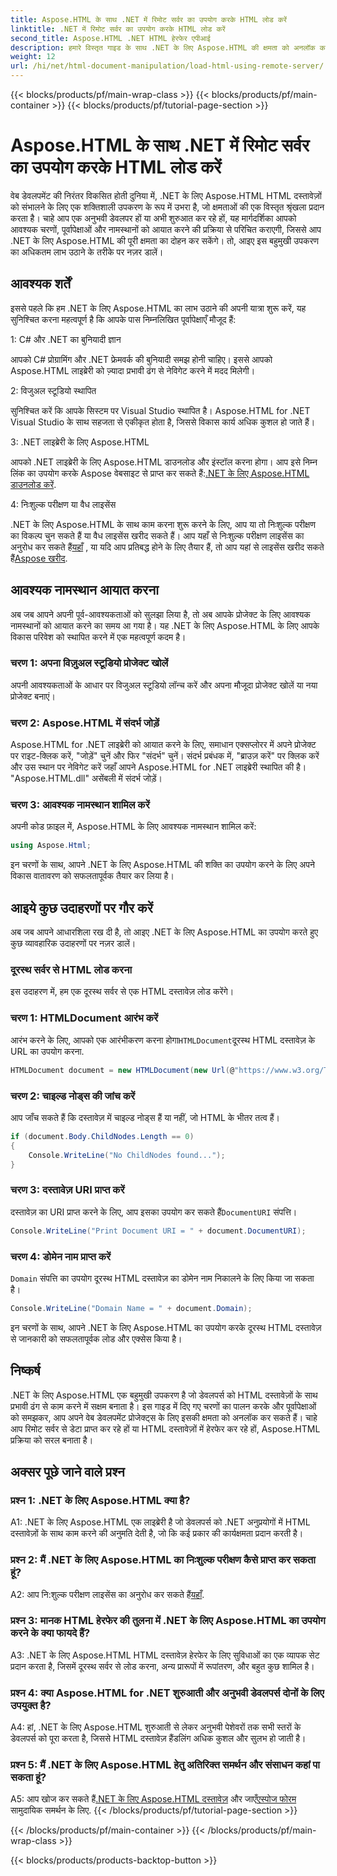 ```yaml
---
title: Aspose.HTML के साथ .NET में रिमोट सर्वर का उपयोग करके HTML लोड करें
linktitle: .NET में रिमोट सर्वर का उपयोग करके HTML लोड करें
second_title: Aspose.HTML .NET HTML हेरफेर एपीआई
description: हमारे विस्तृत गाइड के साथ .NET के लिए Aspose.HTML की क्षमता को अनलॉक करें। नामस्थान आयात करने, दूरस्थ HTML दस्तावेज़ों तक पहुँचने आदि के बारे में जानें।
weight: 12
url: /hi/net/html-document-manipulation/load-html-using-remote-server/
---
```


{{< blocks/products/pf/main-wrap-class >}}
{{< blocks/products/pf/main-container >}}
{{< blocks/products/pf/tutorial-page-section >}}

# Aspose.HTML के साथ .NET में रिमोट सर्वर का उपयोग करके HTML लोड करें


वेब डेवलपमेंट की निरंतर विकसित होती दुनिया में, .NET के लिए Aspose.HTML HTML दस्तावेज़ों को संभालने के लिए एक शक्तिशाली उपकरण के रूप में उभरा है, जो क्षमताओं की एक विस्तृत श्रृंखला प्रदान करता है। चाहे आप एक अनुभवी डेवलपर हों या अभी शुरुआत कर रहे हों, यह मार्गदर्शिका आपको आवश्यक चरणों, पूर्वापेक्षाओं और नामस्थानों को आयात करने की प्रक्रिया से परिचित कराएगी, जिससे आप .NET के लिए Aspose.HTML की पूरी क्षमता का दोहन कर सकेंगे। तो, आइए इस बहुमुखी उपकरण का अधिकतम लाभ उठाने के तरीके पर नज़र डालें।

## आवश्यक शर्तें

इससे पहले कि हम .NET के लिए Aspose.HTML का लाभ उठाने की अपनी यात्रा शुरू करें, यह सुनिश्चित करना महत्वपूर्ण है कि आपके पास निम्नलिखित पूर्वापेक्षाएँ मौजूद हैं:

1: C# और .NET का बुनियादी ज्ञान

आपको C# प्रोग्रामिंग और .NET फ्रेमवर्क की बुनियादी समझ होनी चाहिए। इससे आपको Aspose.HTML लाइब्रेरी को ज़्यादा प्रभावी ढंग से नेविगेट करने में मदद मिलेगी।

2: विजुअल स्टूडियो स्थापित

सुनिश्चित करें कि आपके सिस्टम पर Visual Studio स्थापित है। Aspose.HTML for .NET Visual Studio के साथ सहजता से एकीकृत होता है, जिससे विकास कार्य अधिक कुशल हो जाते हैं।

3: .NET लाइब्रेरी के लिए Aspose.HTML

 आपको .NET लाइब्रेरी के लिए Aspose.HTML डाउनलोड और इंस्टॉल करना होगा। आप इसे निम्न लिंक का उपयोग करके Aspose वेबसाइट से प्राप्त कर सकते हैं:[.NET के लिए Aspose.HTML डाउनलोड करें](https://releases.aspose.com/html/net/).

4: निःशुल्क परीक्षण या वैध लाइसेंस

 .NET के लिए Aspose.HTML के साथ काम करना शुरू करने के लिए, आप या तो निःशुल्क परीक्षण का विकल्प चुन सकते हैं या वैध लाइसेंस खरीद सकते हैं। आप यहाँ से निःशुल्क परीक्षण लाइसेंस का अनुरोध कर सकते हैं[यहाँ](https://releases.aspose.com/) , या यदि आप प्रतिबद्ध होने के लिए तैयार हैं, तो आप यहां से लाइसेंस खरीद सकते हैं[Aspose खरीद](https://purchase.aspose.com/buy).

## आवश्यक नामस्थान आयात करना

अब जब आपने अपनी पूर्व-आवश्यकताओं को सुलझा लिया है, तो अब आपके प्रोजेक्ट के लिए आवश्यक नामस्थानों को आयात करने का समय आ गया है। यह .NET के लिए Aspose.HTML के लिए आपके विकास परिवेश को स्थापित करने में एक महत्वपूर्ण कदम है।

### चरण 1: अपना विज़ुअल स्टूडियो प्रोजेक्ट खोलें

अपनी आवश्यकताओं के आधार पर विजुअल स्टूडियो लॉन्च करें और अपना मौजूदा प्रोजेक्ट खोलें या नया प्रोजेक्ट बनाएं।

### चरण 2: Aspose.HTML में संदर्भ जोड़ें

Aspose.HTML for .NET लाइब्रेरी को आयात करने के लिए, समाधान एक्सप्लोरर में अपने प्रोजेक्ट पर राइट-क्लिक करें, "जोड़ें" चुनें और फिर "संदर्भ" चुनें। संदर्भ प्रबंधक में, "ब्राउज़ करें" पर क्लिक करें और उस स्थान पर नेविगेट करें जहाँ आपने Aspose.HTML for .NET लाइब्रेरी स्थापित की है। "Aspose.HTML.dll" असेंबली में संदर्भ जोड़ें।

### चरण 3: आवश्यक नामस्थान शामिल करें

अपनी कोड फ़ाइल में, Aspose.HTML के लिए आवश्यक नामस्थान शामिल करें:

```csharp
using Aspose.Html;
```

इन चरणों के साथ, आपने .NET के लिए Aspose.HTML की शक्ति का उपयोग करने के लिए अपने विकास वातावरण को सफलतापूर्वक तैयार कर लिया है।

## आइये कुछ उदाहरणों पर गौर करें

अब जब आपने आधारशिला रख दी है, तो आइए .NET के लिए Aspose.HTML का उपयोग करते हुए कुछ व्यावहारिक उदाहरणों पर नज़र डालें।

### दूरस्थ सर्वर से HTML लोड करना

इस उदाहरण में, हम एक दूरस्थ सर्वर से एक HTML दस्तावेज़ लोड करेंगे।

### चरण 1: HTMLDocument आरंभ करें

 आरंभ करने के लिए, आपको एक आरंभीकरण करना होगा`HTMLDocument`दूरस्थ HTML दस्तावेज़ के URL का उपयोग करना.

```csharp
HTMLDocument document = new HTMLDocument(new Url(@"https://www.w3.org/TR/html5/"));
```

### चरण 2: चाइल्ड नोड्स की जांच करें

आप जाँच सकते हैं कि दस्तावेज़ में चाइल्ड नोड्स हैं या नहीं, जो HTML के भीतर तत्व हैं।

```csharp
if (document.Body.ChildNodes.Length == 0)
{
    Console.WriteLine("No ChildNodes found...");
}
```

### चरण 3: दस्तावेज़ URI प्राप्त करें

 दस्तावेज़ का URI प्राप्त करने के लिए, आप इसका उपयोग कर सकते हैं`DocumentURI` संपत्ति।

```csharp
Console.WriteLine("Print Document URI = " + document.DocumentURI);
```

### चरण 4: डोमेन नाम प्राप्त करें

`Domain` संपत्ति का उपयोग दूरस्थ HTML दस्तावेज़ का डोमेन नाम निकालने के लिए किया जा सकता है।

```csharp
Console.WriteLine("Domain Name = " + document.Domain);
```

इन चरणों के साथ, आपने .NET के लिए Aspose.HTML का उपयोग करके दूरस्थ HTML दस्तावेज़ से जानकारी को सफलतापूर्वक लोड और एक्सेस किया है।

## निष्कर्ष

.NET के लिए Aspose.HTML एक बहुमुखी उपकरण है जो डेवलपर्स को HTML दस्तावेज़ों के साथ प्रभावी ढंग से काम करने में सक्षम बनाता है। इस गाइड में दिए गए चरणों का पालन करके और पूर्वापेक्षाओं को समझकर, आप अपने वेब डेवलपमेंट प्रोजेक्ट्स के लिए इसकी क्षमता को अनलॉक कर सकते हैं। चाहे आप रिमोट सर्वर से डेटा प्राप्त कर रहे हों या HTML दस्तावेज़ों में हेरफेर कर रहे हों, Aspose.HTML प्रक्रिया को सरल बनाता है।

## अक्सर पूछे जाने वाले प्रश्न

### प्रश्न 1: .NET के लिए Aspose.HTML क्या है?

A1: .NET के लिए Aspose.HTML एक लाइब्रेरी है जो डेवलपर्स को .NET अनुप्रयोगों में HTML दस्तावेज़ों के साथ काम करने की अनुमति देती है, जो कि कई प्रकार की कार्यक्षमता प्रदान करती है।

### प्रश्न 2: मैं .NET के लिए Aspose.HTML का निःशुल्क परीक्षण कैसे प्राप्त कर सकता हूं?

 A2: आप नि:शुल्क परीक्षण लाइसेंस का अनुरोध कर सकते हैं[यहाँ](https://releases.aspose.com/).

### प्रश्न 3: मानक HTML हेरफेर की तुलना में .NET के लिए Aspose.HTML का उपयोग करने के क्या फायदे हैं?

A3: .NET के लिए Aspose.HTML HTML दस्तावेज़ हेरफेर के लिए सुविधाओं का एक व्यापक सेट प्रदान करता है, जिसमें दूरस्थ सर्वर से लोड करना, अन्य प्रारूपों में रूपांतरण, और बहुत कुछ शामिल है।

### प्रश्न 4: क्या Aspose.HTML for .NET शुरुआती और अनुभवी डेवलपर्स दोनों के लिए उपयुक्त है?

A4: हां, .NET के लिए Aspose.HTML शुरुआती से लेकर अनुभवी पेशेवरों तक सभी स्तरों के डेवलपर्स को पूरा करता है, जिससे HTML दस्तावेज़ हैंडलिंग अधिक कुशल और सुलभ हो जाती है।

### प्रश्न 5: मैं .NET के लिए Aspose.HTML हेतु अतिरिक्त समर्थन और संसाधन कहां पा सकता हूं?

 A5: आप खोज कर सकते हैं[.NET के लिए Aspose.HTML दस्तावेज़](https://reference.aspose.com/html/net/) और जाएँ[एस्पोज फोरम](https://forum.aspose.com/) सामुदायिक समर्थन के लिए.
{{< /blocks/products/pf/tutorial-page-section >}}

{{< /blocks/products/pf/main-container >}}
{{< /blocks/products/pf/main-wrap-class >}}

{{< blocks/products/products-backtop-button >}}
